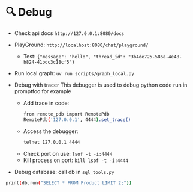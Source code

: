 # 🔍 Debug

- Check api docs `http://127.0.0.1:8080/docs`
- PlayGround: `http://localhost:8080/chat/playground/`
    - Test: `{"message": "hello", "thread_id": "3b4de725-586a-4e48-b824-41bdc3c18cf5"}`
- Run local graph: `uv run scripts/graph_local.py`
- Debug with tracer
  This debugger is used to debug python code run in promptfoo for example
  - Add trace in code:
    ```bash
    from remote_pdb import RemotePdb
    RemotePdb('127.0.0.1', 4444).set_trace()
    ```
  - Access the debugger:
    ```bash
    telnet 127.0.0.1 4444
    ```
  - Check port on use: `lsof -t -i:4444`
  - Kill process on port: `kill lsof -t -i:4444`

- Debug database: call db in `sql_tools.py`
```bash
print(db.run("SELECT * FROM Product LIMIT 2;"))
```